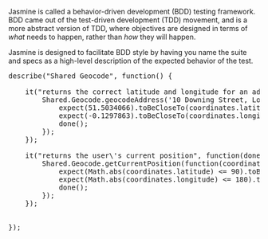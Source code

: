 Jasmine is called a behavior-driven development (BDD) testing framework. 
BDD came out of the test-driven development (TDD) movement, and is a more 
abstract version of TDD, where objectives are designed in terms of *what* 
needs to happen, rather than *how* they will happen. 

Jasmine is designed to facilitate BDD style by having you name the suite 
and specs as a high-level description of the expected behavior of the test.
<pre class="runnable readonly">describe("Shared Geocode", function() {

    it("returns the correct latitude and longitude for an address", function(done) {
        Shared.Geocode.geocodeAddress('10 Downing Street, London, UK', function(coordinates) {
            expect(51.5034066).toBeCloseTo(coordinates.latitude, 2);
            expect(-0.1297863).toBeCloseTo(coordinates.longitude, 2);
            done();
        });
    });

    it("returns the user\'s current position", function(done) {
        Shared.Geocode.getCurrentPosition(function(coordinates) {
            expect(Math.abs(coordinates.latitude) <= 90).toBe(true);
            expect(Math.abs(coordinates.longitude) <= 180).toBe(true);
            done();
        });
    });


});</pre>